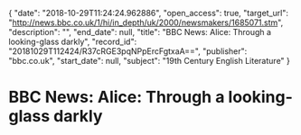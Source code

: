 {
  "date": "2018-10-29T11:24:24.962886", 
  "open_access": true, 
  "target_url": "http://news.bbc.co.uk/1/hi/in_depth/uk/2000/newsmakers/1685071.stm", 
  "description": "", 
  "end_date": null, 
  "title": "BBC News: Alice: Through a looking-glass darkly", 
  "record_id": "20181029T112424/R37cRGE3pqNPpErcFgtxaA==", 
  "publisher": "bbc.co.uk", 
  "start_date": null, 
  "subject": "19th Century English Literature"
}

# BBC News: Alice: Through a looking-glass darkly

